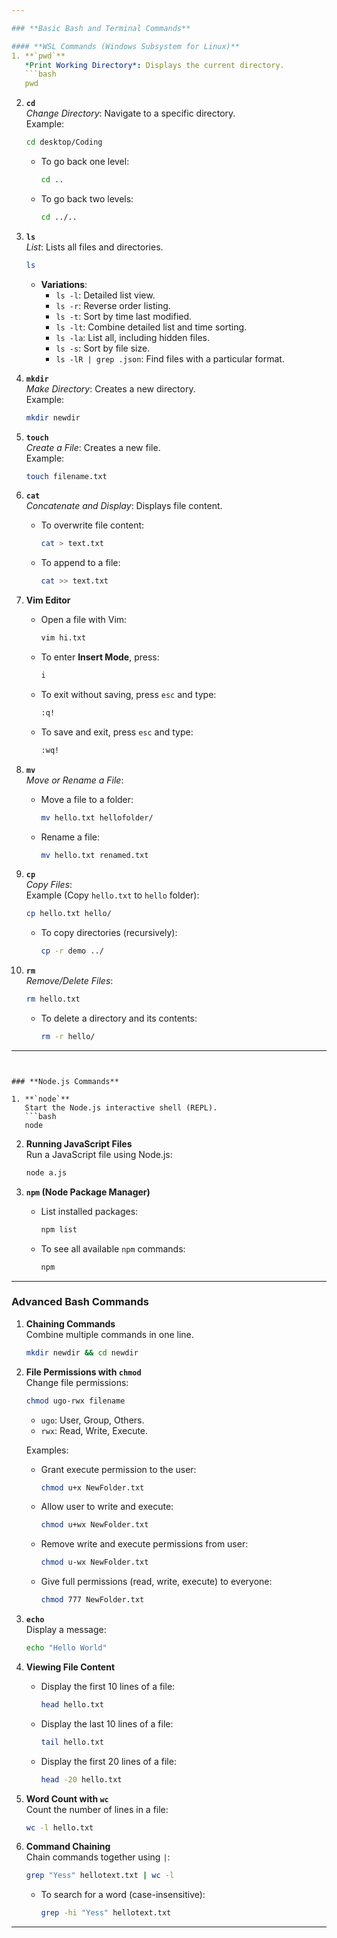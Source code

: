 ```yaml
---

### **Basic Bash and Terminal Commands**

#### **WSL Commands (Windows Subsystem for Linux)**
1. **`pwd`**  
   *Print Working Directory*: Displays the current directory.
   ```bash
   pwd
   ```

2. **`cd`**  
   *Change Directory*: Navigate to a specific directory.  
   Example:  
   ```bash
   cd desktop/Coding
   ```
   - To go back one level:
     ```bash
     cd ..
     ```
   - To go back two levels:
     ```bash
     cd ../..
     ```

3. **`ls`**  
   *List*: Lists all files and directories.
   ```bash
   ls
   ```
   - **Variations**:
     - `ls -l`: Detailed list view.
     - `ls -r`: Reverse order listing.
     - `ls -t`: Sort by time last modified.
     - `ls -lt`: Combine detailed list and time sorting.
     - `ls -la`: List all, including hidden files.
     - `ls -s`: Sort by file size.
     - `ls -lR | grep .json`: Find files with a particular format.

4. **`mkdir`**  
   *Make Directory*: Creates a new directory.  
   Example:
   ```bash
   mkdir newdir
   ```

5. **`touch`**  
   *Create a File*: Creates a new file.  
   Example:
   ```bash
   touch filename.txt
   ```

6. **`cat`**  
   *Concatenate and Display*: Displays file content.  
   - To overwrite file content:
     ```bash
     cat > text.txt
     ```
   - To append to a file:
     ```bash
     cat >> text.txt
     ```

7. **Vim Editor**  
   - Open a file with Vim:
     ```bash
     vim hi.txt
     ```
   - To enter **Insert Mode**, press:
     ```bash
     i
     ```
   - To exit without saving, press `esc` and type:
     ```bash
     :q!
     ```
   - To save and exit, press `esc` and type:
     ```bash
     :wq!
     ```

8. **`mv`**  
   *Move or Rename a File*:  
   - Move a file to a folder:
     ```bash
     mv hello.txt hellofolder/
     ```
   - Rename a file:
     ```bash
     mv hello.txt renamed.txt
     ```

9. **`cp`**  
   *Copy Files*:  
   Example (Copy `hello.txt` to `hello` folder):
   ```bash
   cp hello.txt hello/
   ```
   - To copy directories (recursively):
     ```bash
     cp -r demo ../
     ```

10. **`rm`**  
    *Remove/Delete Files*:
    ```bash
    rm hello.txt
    ```
    - To delete a directory and its contents:
      ```bash
      rm -r hello/
      ```

---
```


### **Node.js Commands**

1. **`node`**  
   Start the Node.js interactive shell (REPL).
   ```bash
   node
   ```

2. **Running JavaScript Files**  
   Run a JavaScript file using Node.js:
   ```bash
   node a.js
   ```

3. **`npm` (Node Package Manager)**  
   - List installed packages:
     ```bash
     npm list
     ```
   - To see all available `npm` commands:
     ```bash
     npm
     ```

---

### **Advanced Bash Commands**

1. **Chaining Commands**  
   Combine multiple commands in one line.
   ```bash
   mkdir newdir && cd newdir
   ```

2. **File Permissions with `chmod`**  
   Change file permissions:
   ```bash
   chmod ugo-rwx filename
   ```
   - `ugo`: User, Group, Others.
   - `rwx`: Read, Write, Execute.

   Examples:
   - Grant execute permission to the user:
     ```bash
     chmod u+x NewFolder.txt
     ```
   - Allow user to write and execute:
     ```bash
     chmod u+wx NewFolder.txt
     ```
   - Remove write and execute permissions from user:
     ```bash
     chmod u-wx NewFolder.txt
     ```
   - Give full permissions (read, write, execute) to everyone:
     ```bash
     chmod 777 NewFolder.txt
     ```

3. **`echo`**  
   Display a message:
   ```bash
   echo "Hello World"
   ```

4. **Viewing File Content**  
   - Display the first 10 lines of a file:
     ```bash
     head hello.txt
     ```
   - Display the last 10 lines of a file:
     ```bash
     tail hello.txt
     ```
   - Display the first 20 lines of a file:
     ```bash
     head -20 hello.txt
     ```

5. **Word Count with `wc`**  
   Count the number of lines in a file:
   ```bash
   wc -l hello.txt
   ```

6. **Command Chaining**  
   Chain commands together using `|`:
   ```bash
   grep "Yess" hellotext.txt | wc -l
   ```
   - To search for a word (case-insensitive):
     ```bash
     grep -hi "Yess" hellotext.txt
     ```

---
